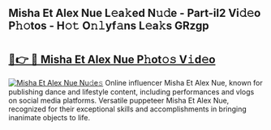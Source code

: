 ## Misha Et Alex Nue L𝚎a𝚔ed N𝚞𝚍e - Part-il2 Vi𝚍𝚎o P𝚑𝚘tos - H𝚘𝚝 O𝚗𝚕yf𝚊ns L𝚎a𝚔s GRzgp

# <h2><a href="http://kfe1ayd.oniu.top/?m=Misha+Et+Alex+Nue">🔗👉 🔴 Misha Et Alex Nue P𝚑ot𝚘𝚜 V𝚒d𝚎o</a></h2>

[![Misha Et Alex Nue Nu𝚍e𝚜](https://i.imgur.com/0qMVB7G.gif)](http://kfe1ayd.oniu.top/?m=Misha+Et+Alex+Nue)
Online influencer Misha Et Alex Nue, known for publishing dance and lifestyle content, including performances and vlogs on social media platforms. Versatile puppeteer Misha Et Alex Nue, recognized for their exceptional skills and accomplishments in bringing inanimate objects to life.  
